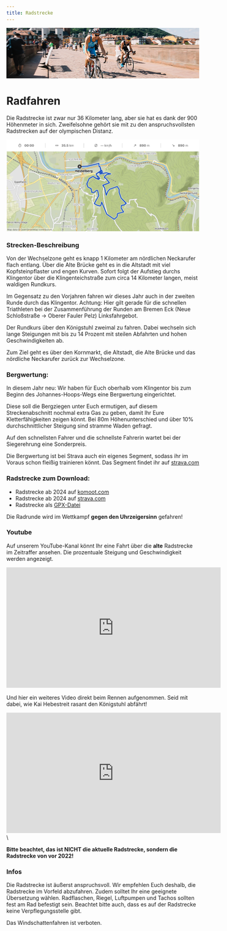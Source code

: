 ```yaml
---
title: Radstrecke
---
```


![Radstrecke](/img/banner/Radfahren.png)

# Radfahren

Die Radstrecke ist zwar nur 36 Kilometer lang, aber sie hat es dank der 900 Höhenmeter in sich. Zweifelsohne gehört sie mit zu den anspruchsvollsten Radstrecken auf der olympischen Distanz.

![Heidelberg-Triathlon Radstrecke-Hohenprofil](/img/pages/strecke/Radstrecke.png)

### Strecken-Beschreibung

Von der Wechselzone geht es knapp 1 Kilometer am nördlichen Neckarufer flach entlang. Über die Alte Brücke geht es in die Altstadt mit viel Kopfsteinpflaster und engen Kurven. Sofort folgt der Aufstieg durchs Klingentor über die Klingenteichstraße zum circa 14 Kilometer langen, meist waldigen Rundkurs.

Im Gegensatz zu den Vorjahren fahren wir dieses Jahr auch in der zweiten Runde durch das Klingentor.
Achtung: Hier gilt gerade für die schnellen Triathleten bei der Zusammenführung der Runden am Bremen Eck (Neue Schloßstraße -> Oberer Fauler Pelz) Linksfahrgebot.

Der Rundkurs über den Königstuhl zweimal zu fahren. Dabei wechseln sich lange Steigungen mit bis zu 14 Prozent mit steilen Abfahrten und hohen Geschwindigkeiten ab.

Zum Ziel geht es über den Kornmarkt, die Altstadt, die Alte Brücke und das nördliche Neckarufer zurück zur Wechselzone.

### Bergwertung:

In diesem Jahr neu: Wir haben für Euch oberhalb vom Klingentor bis zum Beginn des Johannes-Hoops-Wegs eine Bergwertung eingerichtet. 

Diese soll die Bergziegen unter Euch ermutigen, auf diesem Streckenabschnitt nochmal extra Gas zu geben, damit Ihr Eure Kletterfähigkeiten zeigen könnt. Bei 80m Höhenunterschied und über 10% durchschnittlicher Steigung sind stramme Waden gefragt. 

Auf den schnellsten Fahrer und die schnellste Fahrerin wartet bei der Siegerehrung eine Sonderpreis.

Die Bergwertung ist bei Strava auch ein eigenes Segment, sodass ihr im Voraus schon fleißig trainieren könnt. Das Segment findet ihr auf [strava.com](https://www.strava.com/segments/36886942)


### Radstrecke zum Download:

<!-- - [Radstrecke 2022 auf Garmin.com](https://connect.garmin.com/modern/course/68419649) < 2020 -->
<!-- - [Radstrecke 2021](https://connect.garmin.com/modern/course/68419649) -->
<!-- - [garmin.com](https://connect.garmin.com/modern/course/116711533) -->

- Radstrecke ab 2024 auf [komoot.com](https://www.komoot.com/tour/1684425169?share_token=aEFLKITc4BMa0MLo6T24dqICd7xMcX4MKrLPuTm3oZLNK0aEq4&ref=wtd)
- Radstrecke ab 2024 auf [strava.com](https://www.strava.com/routes/3243917003112441242)
- Radstrecke als [GPX-Datei](/gpx/Radstrecke.gpx)

Die Radrunde wird im Wettkampf **gegen den Uhrzeigersinn** gefahren!

### Youtube

Auf unserem YouTube-Kanal könnt Ihr eine Fahrt über die **alte** Radstrecke im Zeitraffer ansehen. Die prozentuale Steigung und Geschwindigkeit werden angezeigt.

<iframe width="560" height="315" src="https://www.youtube.com/embed/Ew7Q4y6T2Wc" title="YouTube video player" frameborder="0" allow="accelerometer; autoplay; clipboard-write; encrypted-media; gyroscope; picture-in-picture" allowfullscreen></iframe>

Und hier ein weiteres Video direkt beim Rennen aufgenommen. Seid mit dabei, wie Kai Hebestreit rasant den Königstuhl abfährt!

<iframe width="560" height="315" src="https://www.youtube.com/embed/wg7kXW85WMQ" title="YouTube video player" frameborder="0" allow="accelerometer; autoplay; clipboard-write; encrypted-media; gyroscope; picture-in-picture" allowfullscreen></iframe> \

**Bitte beachtet, das ist NICHT die aktuelle Radstrecke, sondern die Radstrecke von vor 2022!**

### Infos

Die Radstrecke ist äußerst anspruchsvoll. Wir empfehlen Euch deshalb, die Radstrecke im Vorfeld abzufahren. Zudem solltet Ihr eine geeignete Übersetzung wählen. Radflaschen, Riegel, Luftpumpen und Tachos sollten fest am Rad befestigt sein. Beachtet bitte auch, dass es auf der Radstrecke keine Verpflegungsstelle gibt.

Das Windschattenfahren ist verboten. 

